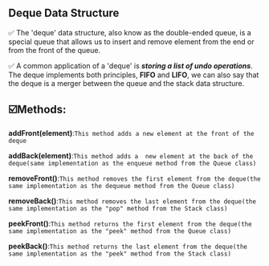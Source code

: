 ##  Deque Data Structure
✅ The 'deque' data structure, also know as the double-ended queue, is a special
queue that allows us to insert and remove element from the end or from the front of the queue.

✅ A common application of a 'deque' is   ***storing a list of undo operations***. The deque implements both principles, __FIFO__ and __LIFO__, we can also say that the deque is a merger between the queue and the stack data structure.


## ☑️Methods:
__addFront(element)__:```This method adds a new element at the front of the deque```

__addBack(element)__:```This method adds a  new element at the back of the deque(same implementation as the enqueue method from the Queue class)```

__removeFront()__:```This method removes the first element from the deque(the same implementation as the dequeue method from the Queue class)```

__removeBack()__:```This method removes the last element from the deque(the same implementation as the "pop" method from the Stack class)```

__peekFront()__:```This method returns the first element from the deque(the same implementation as the "peek" method from the Queue class)```

__peekBack()__:```This method returns the last element from the deque(the same implementation as the "peek" method from the Stack class)```
